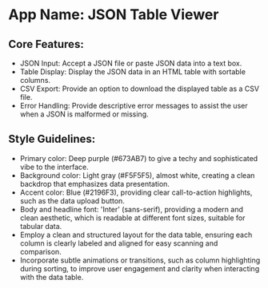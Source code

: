 # **App Name**: JSON Table Viewer

## Core Features:

- JSON Input: Accept a JSON file or paste JSON data into a text box.
- Table Display: Display the JSON data in an HTML table with sortable columns.
- CSV Export: Provide an option to download the displayed table as a CSV file.
- Error Handling: Provide descriptive error messages to assist the user when a JSON is malformed or missing.

## Style Guidelines:

- Primary color: Deep purple (#673AB7) to give a techy and sophisticated vibe to the interface.
- Background color: Light gray (#F5F5F5), almost white, creating a clean backdrop that emphasizes data presentation.
- Accent color: Blue (#2196F3), providing clear call-to-action highlights, such as the data upload button.
- Body and headline font: 'Inter' (sans-serif), providing a modern and clean aesthetic, which is readable at different font sizes, suitable for tabular data.
- Employ a clean and structured layout for the data table, ensuring each column is clearly labeled and aligned for easy scanning and comparison.
- Incorporate subtle animations or transitions, such as column highlighting during sorting, to improve user engagement and clarity when interacting with the data table.